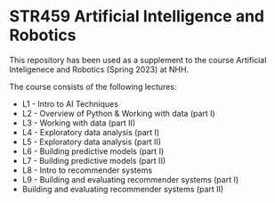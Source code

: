 # STR459 Artificial Intelligence and Robotics
This repository has been used as a supplement to the course Artificial Inteligenece and Robotics (Spring 2023) at NHH. 

The course consists of the following lectures:
* L1 - Intro to AI Techniques
* L2 - Overview of Python & Working with data (part I)
* L3 - Working with data (part II) 
* L4 - Exploratory data analysis (part I) 
* L5 - Exploratory data analysis (part II)
* L6 - Building predictive models (part I) 
* L7 - Building predictive models (part II)
* L8 - Intro to recommender systems
* L9 - Building and evaluating recommender systems (part I)
* Building and evaluating recommender systems (part II)
